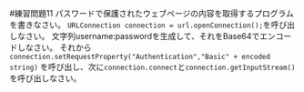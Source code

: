#練習問題11
パスワードで保護されたウェブページの内容を取得するプログラムを書きなさい。
`URLConnection connection = url.openConnection();`を呼び出しなさい。
文字列username:passwordを生成して、それをBase64でエンコードしなさい。
それから`connection.setRequestProperty("Authentication","Basic" + encoded string)`
を呼び出し、次に`connection.connect`と`connection.getInputStream()`を呼び出しなさい。